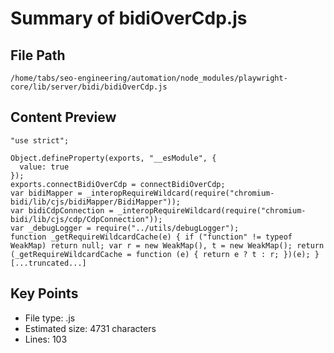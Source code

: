 # Summary of bidiOverCdp.js
  
## File Path
`/home/tabs/seo-engineering/automation/node_modules/playwright-core/lib/server/bidi/bidiOverCdp.js`

## Content Preview
```
"use strict";

Object.defineProperty(exports, "__esModule", {
  value: true
});
exports.connectBidiOverCdp = connectBidiOverCdp;
var bidiMapper = _interopRequireWildcard(require("chromium-bidi/lib/cjs/bidiMapper/BidiMapper"));
var bidiCdpConnection = _interopRequireWildcard(require("chromium-bidi/lib/cjs/cdp/CdpConnection"));
var _debugLogger = require("../utils/debugLogger");
function _getRequireWildcardCache(e) { if ("function" != typeof WeakMap) return null; var r = new WeakMap(), t = new WeakMap(); return (_getRequireWildcardCache = function (e) { return e ? t : r; })(e); }
[...truncated...]
```

## Key Points
- File type: .js
- Estimated size: 4731 characters
- Lines: 103
